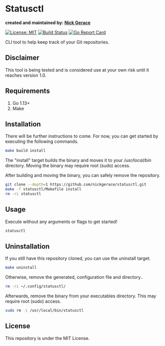 # Statusctl

**created and maintained by: [Nick Gerace](https://nickgerace.dev)**

[![License: MIT](https://img.shields.io/badge/License-MIT-yellow.svg)](https://opensource.org/licenses/MIT)
[![Build Status](https://img.shields.io/endpoint.svg?url=https%3A%2F%2Factions-badge.atrox.dev%2Fnickgerace%2Fstatusctl%2Fbadge&style=flat)](https://actions-badge.atrox.dev/nickgerace/statusctl/goto)
[![Go Report Card](https://goreportcard.com/badge/github.com/nickgerace/statusctl)](https://goreportcard.com/report/github.com/nickgerace/statusctl)

CLI tool to help keep track of your Git repositories.

## Disclaimer

This tool is being tested and is considered use at your own risk until it reaches version 1.0.

## Requirements

1. Go 1.13+
2. Make

## Installation

There will be further instructions to come.
For now, you can get started by executing the following commands.

```bash
make build install
```

The "install" target builds the binary and moves it to your */usr/local/bin* directory.
Moving the binary may require root (sudo) access.

After building and moving the binary, you can safely remove the repository.

```bash
git clone --depth=1 https://github.com/nickgerace/statusctl.git
make -f statusctl/Makefile install
rm -ri statusctl
```

## Usage

Execute without any arguments or flags to get started!

```bash
statusctl
```

## Uninstallation

If you still have this repository cloned, you can use the uninstall target.

```bash
make uninstall
```

Otherwise, remove the generated, configuration file and directory..

```bash
rm -ri ~/.config/statusctl/
```

Afterwards, remove the binary from your executables directory.
This may require root (sudo) access.

```bash
sudo rm -i /usr/local/bin/statusctl
```

## License

This repository is under the MIT License.
